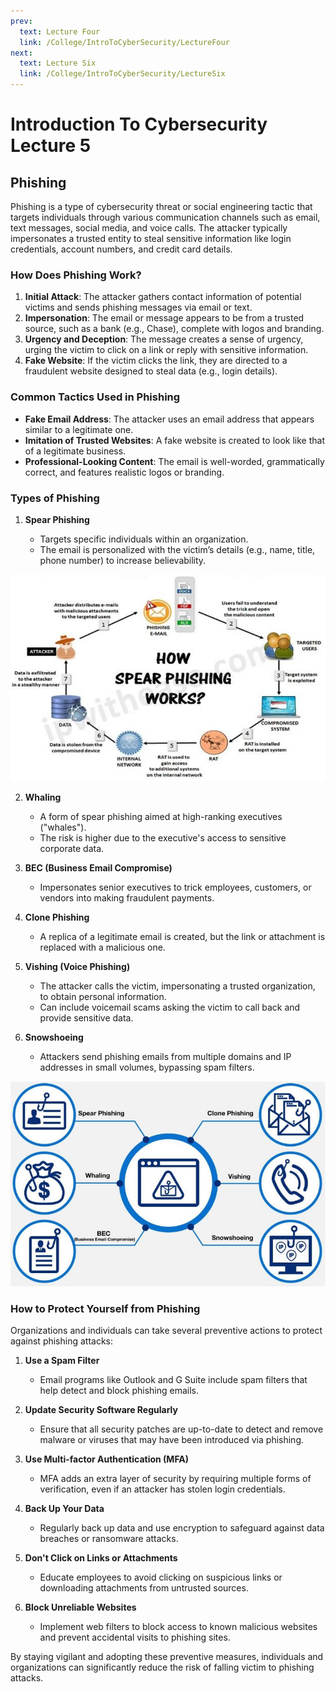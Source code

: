 ```yaml
---
prev:
  text: Lecture Four
  link: /College/IntroToCyberSecurity/LectureFour
next:
  text: Lecture Six
  link: /College/IntroToCyberSecurity/LectureSix
---
```


# Introduction To Cybersecurity Lecture 5

## Phishing

Phishing is a type of cybersecurity threat or social engineering tactic that targets individuals through various communication channels such as email, text messages, social media, and voice calls. The attacker typically impersonates a trusted entity to steal sensitive information like login credentials, account numbers, and credit card details.

### How Does Phishing Work?

1. **Initial Attack**: The attacker gathers contact information of potential victims and sends phishing messages via email or text.
2. **Impersonation**: The email or message appears to be from a trusted source, such as a bank (e.g., Chase), complete with logos and branding.
3. **Urgency and Deception**: The message creates a sense of urgency, urging the victim to click on a link or reply with sensitive information.
4. **Fake Website**: If the victim clicks the link, they are directed to a fraudulent website designed to steal data (e.g., login details).

### Common Tactics Used in Phishing

- **Fake Email Address**: The attacker uses an email address that appears similar to a legitimate one.
- **Imitation of Trusted Websites**: A fake website is created to look like that of a legitimate business.
- **Professional-Looking Content**: The email is well-worded, grammatically correct, and features realistic logos or branding.

### Types of Phishing

1. **Spear Phishing**

   - Targets specific individuals within an organization.
   - The email is personalized with the victim’s details (e.g., name, title, phone number) to increase believability.

![](../imgs/figure8.png)

2. **Whaling**

   - A form of spear phishing aimed at high-ranking executives ("whales").
   - The risk is higher due to the executive's access to sensitive corporate data.

3. **BEC (Business Email Compromise)**

   - Impersonates senior executives to trick employees, customers, or vendors into making fraudulent payments.

4. **Clone Phishing**

   - A replica of a legitimate email is created, but the link or attachment is replaced with a malicious one.

5. **Vishing (Voice Phishing)**

   - The attacker calls the victim, impersonating a trusted organization, to obtain personal information.
   - Can include voicemail scams asking the victim to call back and provide sensitive data.

6. **Snowshoeing**
   - Attackers send phishing emails from multiple domains and IP addresses in small volumes, bypassing spam filters.

![](../imgs/figure7.png)

### How to Protect Yourself from Phishing

Organizations and individuals can take several preventive actions to protect against phishing attacks:

1. **Use a Spam Filter**

   - Email programs like Outlook and G Suite include spam filters that help detect and block phishing emails.

2. **Update Security Software Regularly**

   - Ensure that all security patches are up-to-date to detect and remove malware or viruses that may have been introduced via phishing.

3. **Use Multi-factor Authentication (MFA)**

   - MFA adds an extra layer of security by requiring multiple forms of verification, even if an attacker has stolen login credentials.

4. **Back Up Your Data**

   - Regularly back up data and use encryption to safeguard against data breaches or ransomware attacks.

5. **Don't Click on Links or Attachments**

   - Educate employees to avoid clicking on suspicious links or downloading attachments from untrusted sources.

6. **Block Unreliable Websites**
   - Implement web filters to block access to known malicious websites and prevent accidental visits to phishing sites.

By staying vigilant and adopting these preventive measures, individuals and organizations can significantly reduce the risk of falling victim to phishing attacks.
